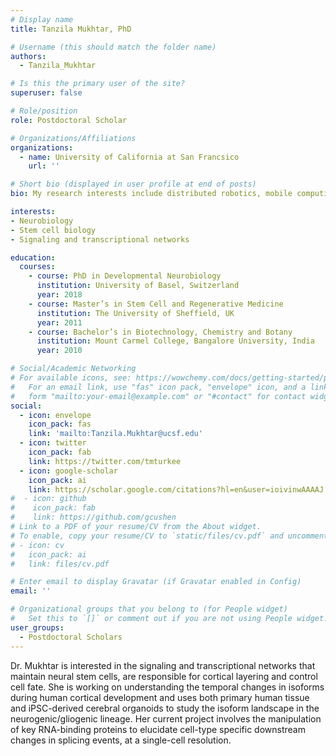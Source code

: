 ```yaml
---
# Display name
title: Tanzila Mukhtar, PhD

# Username (this should match the folder name)
authors:
  - Tanzila_Mukhtar

# Is this the primary user of the site?
superuser: false

# Role/position
role: Postdoctoral Scholar

# Organizations/Affiliations
organizations:
  - name: University of California at San Francsico
    url: ''

# Short bio (displayed in user profile at end of posts)
bio: My research interests include distributed robotics, mobile computing and programmable matter.

interests:
- Neurobiology
- Stem cell biology
- Signaling and transcriptional networks

education:
  courses:
    - course: PhD in Developmental Neurobiology
      institution: University of Basel, Switzerland
      year: 2018
    - course: Master’s in Stem Cell and Regenerative Medicine
      institution: The University of Sheffield, UK
      year: 2011
    - course: Bachelor’s in Biotechnology, Chemistry and Botany
      institution: Mount Carmel College, Bangalore University, India
      year: 2010

# Social/Academic Networking
# For available icons, see: https://wowchemy.com/docs/getting-started/page-builder/#icons
#   For an email link, use "fas" icon pack, "envelope" icon, and a link in the
#   form "mailto:your-email@example.com" or "#contact" for contact widget.
social:
  - icon: envelope
    icon_pack: fas
    link: 'mailto:Tanzila.Mukhtar@ucsf.edu'
  - icon: twitter
    icon_pack: fab
    link: https://twitter.com/tmturkee
  - icon: google-scholar
    icon_pack: ai
    link: https://scholar.google.com/citations?hl=en&user=ioivinwAAAAJ
#  - icon: github
#    icon_pack: fab
#    link: https://github.com/gcushen
# Link to a PDF of your resume/CV from the About widget.
# To enable, copy your resume/CV to `static/files/cv.pdf` and uncomment the lines below.
# - icon: cv
#   icon_pack: ai
#   link: files/cv.pdf

# Enter email to display Gravatar (if Gravatar enabled in Config)
email: ''

# Organizational groups that you belong to (for People widget)
#   Set this to `[]` or comment out if you are not using People widget.
user_groups:
  - Postdoctoral Scholars
---
```


Dr. Mukhtar is interested in the signaling and transcriptional networks that maintain neural stem cells, are responsible for cortical layering and control cell fate. She is working on understanding the temporal changes in isoforms during human cortical development and uses both primary human tissue and iPSC-derived cerebral organoids to study the isoform landscape in the neurogenic/gliogenic lineage. Her current project involves the manipulation of key RNA-binding proteins to elucidate cell-type specific downstream changes in splicing events, at a single-cell resolution.
